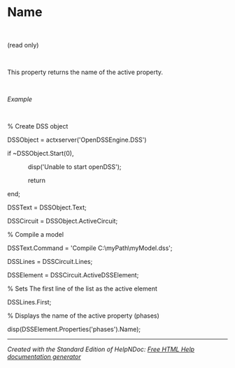 # Name

&nbsp;

(read only)

&nbsp;

This property returns the name of the active property.

&nbsp;

*Example*

&nbsp;

% Create DSS object

DSSObject = actxserver('OpenDSSEngine.DSS')

if ~DSSObject.Start(0),

&nbsp; &nbsp; &nbsp; &nbsp; &nbsp; &nbsp; disp('Unable to start openDSS');

&nbsp; &nbsp; &nbsp; &nbsp; &nbsp; &nbsp; return

end;

DSSText = DSSObject.Text;

DSSCircuit = DSSObject.ActiveCircuit;

% Compile a model &nbsp; &nbsp;

DSSText.Command = 'Compile C:\\myPath\\myModel.dss';

DSSLines = DSSCircuit.Lines;

DSSElement = DSSCircuit.ActiveDSSElement;

% Sets The first line of the list as the active element

DSSLines.First;

% Displays the name of the active property (phases)

disp(DSSElement.Properties('phases').Name);

***
_Created with the Standard Edition of HelpNDoc: [Free HTML Help documentation generator](<https://www.helpndoc.com>)_
